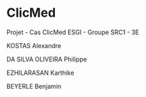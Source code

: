 # ClicMed
Projet - Cas ClicMed
ESGI - Groupe SRC1 - 3E

KOSTAS
Alexandre

DA SILVA OLIVEIRA
Philippe

EZHILARASAN
Karthike

BEYERLE
Benjamin
